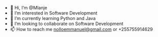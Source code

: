 - 👋 Hi, I’m @Mlanje
- 👀 I’m interested in Software Development
- 🌱 I’m currently learning Python and Java
- 💞️ I’m looking to collaborate on Software Development
- 📫 How to reach me nolloemmanuel@gmail.com or +255755914629

<!---
Mlanje/Mlanje is a ✨ special ✨ repository because its `README.md` (this file) appears on your GitHub profile.
You can click the Preview link to take a look at your changes.
--->
